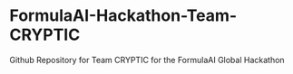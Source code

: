 # FormulaAI-Hackathon-Team-CRYPTIC
Github Repository for Team CRYPTIC for the FormulaAI Global Hackathon
